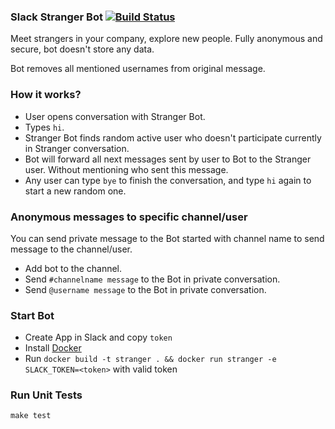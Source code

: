 ### Slack Stranger Bot [![Build Status](https://travis-ci.org/wizeline/slack-stranger-bot.svg?branch=master)](https://travis-ci.org/wizeline/slack-stranger-bot)

Meet strangers in your company, explore new people. Fully anonymous and secure, bot doesn't store any data.

Bot removes all mentioned usernames from original message.

### How it works?

 - User opens conversation with Stranger Bot.
 - Types `hi`.
 - Stranger Bot finds random active user who doesn't participate currently in Stranger conversation.
 - Bot will forward all next messages sent by user to Bot to the Stranger user. Without mentioning who sent this message.
 - Any user can type `bye` to finish the conversation, and type `hi` again to start a new random one.

### Anonymous messages to specific channel/user

You can send private message to the Bot started with channel name to send message to the channel/user.

 - Add bot to the channel.
 - Send `#channelname message` to the Bot in private conversation.
 - Send `@username message` to the Bot in private conversation.

### Start Bot

 - Create App in Slack and copy `token`
 - Install [Docker](https://docs.docker.com/engine/installation/)
 - Run `docker build -t stranger . && docker run stranger -e SLACK_TOKEN=<token>` with valid token

### Run Unit Tests

```
make test
```
